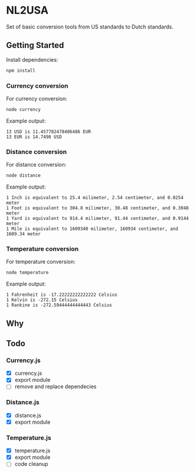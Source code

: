 # NL2USA

Set of basic conversion tools from US standards to Dutch standards.

## Getting Started

Install dependencies:

```bash
npm install
```

### Currency conversion

For currency conversion:

```bash
node currency
```

Example output:

```output
13 USD is 11.457782478406486 EUR
13 EUR is 14.7498 USD
```

### Distance conversion

For distance conversion:

```bash
node distance
```

Example output:

```output
1 Inch is equivalent to 25.4 milimeter, 2.54 centimeter, and 0.0254 meter
1 Foot is equivalent to 304.8 milimeter, 30.48 centimeter, and 0.3048 meter
1 Yard is equivalent to 914.4 milimeter, 91.44 centimeter, and 0.9144 meter
1 Mile is equivalent to 1609340 milimeter, 160934 centimeter, and 1609.34 meter
```

### Temperature conversion

For temperature conversion:

```bash
node temperature
```

Example output:

```output
1 Fahrenheit is -17.22222222222222 Celsius
1 Kelvin is -272.15 Celsius
1 Rankine is -272.59444444444443 Celsius
```

## Why

## Todo

### Currency.js

- [x] currency.js
- [x] export module
- [ ] remove and replace dependecies

### Distance.js

- [x] distance.js
- [x] export module

### Temperature.js

- [x] temperature.js
- [x] export module
- [ ] code cleanup
